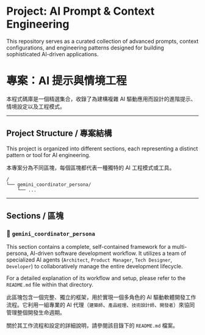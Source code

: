 # Project: AI Prompt & Context Engineering

This repository serves as a curated collection of advanced prompts, context configurations, and engineering patterns designed for building sophisticated AI-driven applications.

# 專案：AI 提示與情境工程

本程式碼庫是一個精選集合，收錄了為建構複雜 AI 驅動應用而設計的進階提示、情境設定以及工程模式。

---

## Project Structure / 專案結構

This project is organized into different sections, each representing a distinct pattern or tool for AI engineering.

本專案分為不同區塊，每個區塊都代表一種獨特的 AI 工程模式或工具。

```
/
└── gemini_coordinator_persona/
    └── ...
```

---

## Sections / 區塊

### 🤖 `gemini_coordinator_persona`

This section contains a complete, self-contained framework for a multi-persona, AI-driven software development workflow. It utilizes a team of specialized AI agents (`Architect`, `Product Manager`, `Tech Designer`, `Developer`) to collaboratively manage the entire development lifecycle.

For a detailed explanation of its workflow and setup, please refer to the `README.md` file within that directory.

此區塊包含一個完整、獨立的框架，用於實現一個多角色的 AI 驅動軟體開發工作流程。它利用一組專業的 AI 代理（`建築師`、`產品經理`、`技術設計師`、`開發者`）來協同管理整個開發生命週期。

關於其工作流程和設定的詳細說明，請參閱該目錄下的 `README.md` 檔案。
